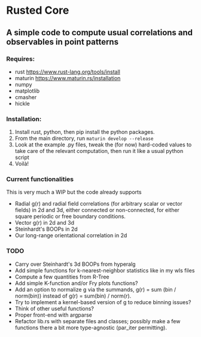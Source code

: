 # **Rusted Core**
## A simple code to compute usual correlations and observables in point patterns

### Requires:
- rust https://www.rust-lang.org/tools/install
- maturin https://www.maturin.rs/installation
- numpy
- matplotlib
- cmasher
- hickle

### Installation:
1. Install rust, python, then pip install the python packages.
2. From the main directory, run `maturin develop --release`
3. Look at the example .py files, tweak the (for now) hard-coded values to take care of the relevant computation, then run it like a usual python script
4. Voilà!

### Current functionalities
This is very much a WIP but the code already supports
- Radial g(r) and radial field correlations (for arbitrary scalar or vector fields) in 2d and 3d, either connected or non-connected, for either square periodic or free boundary conditions.
- Vector g(r) in 2d and 3d
- Steinhardt's BOOPs in 2d
- Our long-range orientational correlation in 2d

### TODO
- Carry over Steinhardt's 3d BOOPs from hyperalg
- Add simple functions for k-nearest-neighbor statistics like in my wls files
- Compute a few quantities from R-Tree
- Add simple K-function and/or Fry plots functions?
- Add an option to normalize g via the summands, g(r) = sum (bin / norm(bin)) instead of g(r) = sum(bin) / norm(r).
- Try to implement a kernel-based version of g to reduce binning issues?
- Think of other useful functions?
- Proper front-end with argparse
- Refactor lib.rs with separate files and classes; possibly make a few functions there a bit more type-agnostic (par_iter permitting).
